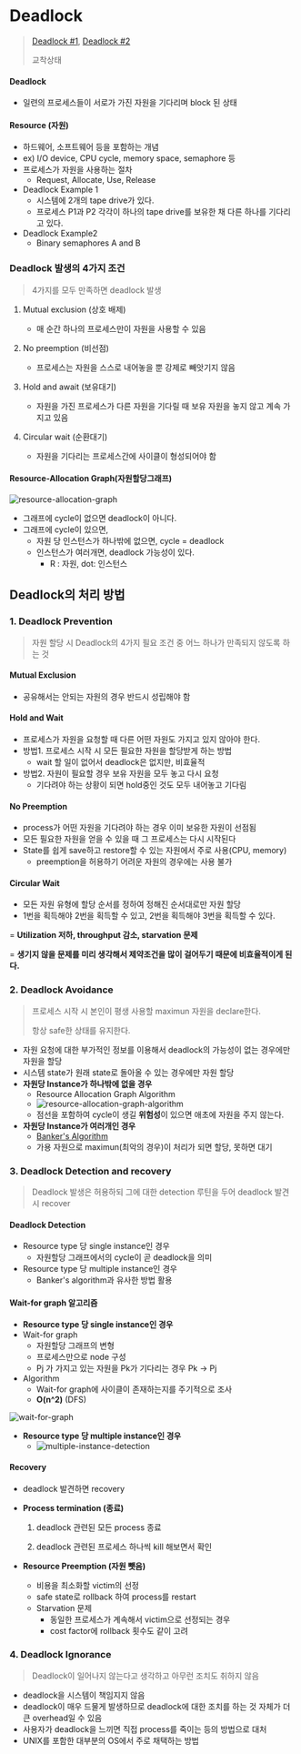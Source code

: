 # Deadlock

> [Deadlock #1](https://core.ewha.ac.kr/publicview/C0101020140411151510275738?vmode=f), [Deadlock #2](https://core.ewha.ac.kr/publicview/C0101020140415131030840772?vmode=f)
>
> 교착상태

#### Deadlock

- 일련의 프로세스들이 서로가 가진 자원을 기다리며 block 된 상태

#### Resource (자원)

- 하드웨어, 소프트웨어 등을 포함하는 개념
- ex) I/O device, CPU cycle, memory space, semaphore 등
- 프로세스가 자원을 사용하는 절차
  - Request, Allocate, Use, Release
- Deadlock Example 1
  - 시스템에 2개의 tape drive가 있다.
  - 프로세스 P1과 P2 각각이 하나의 tape drive를 보유한 채 다른 하나를 기다리고 있다.
- Deadlock Example2
  - Binary semaphores A and B



### Deadlock 발생의 4가지 조건

> 4가지를 모두 만족하면 deadlock 발생

1. Mutual exclusion (상호 배제)
   - 매 순간 하나의 프로세스만이 자원을 사용할 수 있음

2. No preemption (비선점)
   - 프로세스는 자원을 스스로 내어놓을 뿐 강제로 빼앗기지 않음

3. Hold and await (보유대기)
   - 자원을 가진 프로세스가 다른 자원을 기다릴 때 보유 자원을 놓지 않고 계속 가지고 있음

4. Circular wait (순환대기)
   - 자원을 기다리는 프로세스간에 사이클이 형성되어야 함



#### Resource-Allocation Graph(자원할당그래프)

![resource-allocation-graph](7장.assets/resource-allocation-graph.png)

- 그래프에 cycle이 없으면 deadlock이 아니다.
- 그래프에 cycle이 있으면,
  - 자원 당 인스턴스가 하나밖에 없으면, cycle = deadlock
  - 인스턴스가 여러개면, deadlock 가능성이 있다.
    - R : 자원, dot: 인스턴스



## Deadlock의 처리 방법

### 1. Deadlock Prevention

> 자원 할당 시 Deadlock의 4가지 필요 조건 중 어느 하나가 만족되지 않도록 하는 것

#### Mutual Exclusion

- 공유해서는 안되는 자원의 경우 반드시 성립해야 함

#### Hold and Wait

- 프로세스가 자원을 요청할 때 다른 어떤 자원도 가지고 있지 않아야 한다.
- 방법1. 프로세스 시작 시 모든 필요한 자원을 할당받게 하는 방법
  - wait 할 일이 없어서 deadlock은 없지만, 비효율적
- 방법2. 자원이 필요할 경우 보유 자원을 모두 놓고 다시 요청
  - 기다려야 하는 상황이 되면 hold중인 것도 모두 내어놓고 기다림

#### No Preemption

- process가 어떤 자원을 기다려야 하는 경우 이미 보유한 자원이 선점됨
- 모든 필요한 자원을 얻을 수 있을 때 그 프로세스는 다시 시작된다
- State를 쉽게 save하고 restore할 수 있는 자원에서 주로 사용(CPU, memory)
  - preemption을 허용하기 어려운 자원의 경우에는 사용 불가

#### Circular Wait

- 모든 자원 유형에 할당 순서를 정하여 정해진 순서대로만 자원 할당
- 1번을 획득해야 2번을 획득할 수 있고, 2번을 획득해야 3번을 획득할 수 있다.

= **Utilization 저하, throughput 감소, starvation 문제**

= **생기지 않을 문제를 미리 생각해서 제약조건을 많이 걸어두기 때문에 비효율적이게 된다.**



### 2. Deadlock Avoidance

> 프로세스 시작 시 본인이 평생 사용할 maximun 자원을 declare한다. 
>
> 항상 safe한 상태를 유지한다.

- 자원 요청에 대한 부가적인 정보를 이용해서 deadlock의 가능성이 없는 경우에만 자원을 할당
- 시스템 state가 원래 state로 돌아올 수 있는 경우에만 자원 할당
- **자원당 Instance가 하나밖에 없을 경우**
  - Resource Allocation Graph Algorithm
  - ![resource-allocation-graph-algorithm](7장.assets/resource-allocation-graph-algorithm.png)
  - 점선을 포함하여 cycle이 생길 **위험성**이 있으면 애초에 자원을 주지 않는다.
- **자원당 Instance가 여러개인 경우**
  - [Banker's Algorithm](https://en.wikipedia.org/wiki/Banker%27s_algorithm)
  - 가용 자원으로 maximun(최악의 경우)이 처리가 되면 할당, 못하면 대기



### 3. Deadlock Detection and recovery

> Deadlock 발생은 허용하되 그에 대한 detection 루틴을 두어 deadlock 발견시 recover

#### Deadlock Detection

- Resource type 당 single instance인 경우
  - 자원할당 그래프에서의 cycle이 곧 deadlock을 의미
- Resource type 당 multiple instance인 경우
  - Banker's algorithm과 유사한 방법 활용

#### Wait-for graph 알고리즘

- **Resource type 당 single instance인 경우**
- Wait-for graph
  - 자원할당 그래프의 변형
  - 프로세스만으로 node 구성
  - Pj 가 가지고 있는 자원을 Pk가 기다리는 경우 Pk -> Pj
- Algorithm
  - Wait-for graph에 사이클이 존재하는지를 주기적으로 조사
  - **O(n^2)** (DFS)

![wait-for-graph](7장.assets/wait-for-graph.png)

- **Resource type 당 multiple instance인 경우**
  - ![multiple-instance-detection](7장.assets/multiple-instance-detection.png)



#### Recovery

- deadlock 발견하면 recovery

- **Process termination (종료)**

  1. deadlock 관련된 모든 process 종료

  2. deadlock 관련된 프로세스 하나씩 kill 해보면서 확인

- **Resource Preemption (자원 뺏음)**

  - 비용을 최소화할 victim의 선정
  - safe state로 rollback 하여 process를 restart
  - Starvation 문제
    - 동일한 프로세스가 계속해서 victim으로 선정되는 경우
    - cost factor에 rollback 횟수도 같이 고려



### 4. Deadlock Ignorance

> Deadlock이 일어나지 않는다고 생각하고 아무런 조치도 취하지 않음

- deadlock을 시스템이 책임지지 않음
- deadlock이 매우 드물게 발생하므로 deadlock에 대한 조치를 하는 것 자체가 더 큰 overhead일 수 있음
- 사용자가 deadlock을 느끼면 직접 process를 죽이는 등의 방법으로 대처
- UNIX를 포함한 대부분의 OS에서 주로 채택하는 방법

